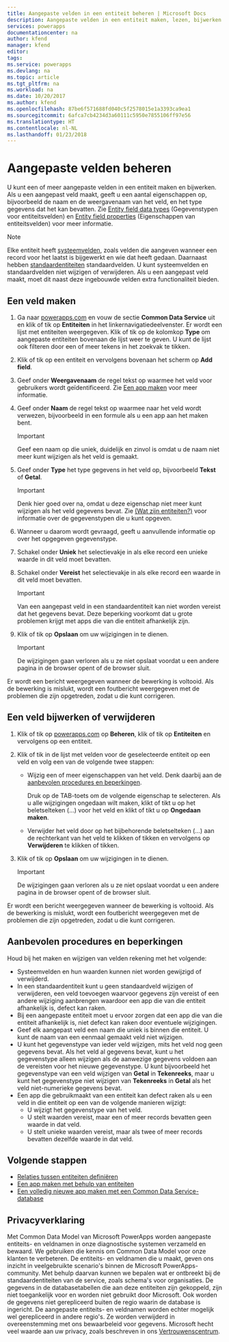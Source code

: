 ```yaml
---
title: Aangepaste velden in een entiteit beheren | Microsoft Docs
description: Aangepaste velden in een entiteit maken, lezen, bijwerken en verwijderen.
services: powerapps
documentationcenter: na
author: kfend
manager: kfend
editor: 
tags: 
ms.service: powerapps
ms.devlang: na
ms.topic: article
ms.tgt_pltfrm: na
ms.workload: na
ms.date: 10/20/2017
ms.author: kfend
ms.openlocfilehash: 87be6f571688fd040c5f2578015e1a3393ca9ea1
ms.sourcegitcommit: 6afca7cb4234d3a60111c5950e7855106ff97e56
ms.translationtype: HT
ms.contentlocale: nl-NL
ms.lasthandoff: 01/23/2018
---
```

# <a name="manage-custom-fields"></a>Aangepaste velden beheren
U kunt een of meer aangepaste velden in een entiteit maken en bijwerken. Als u een aangepast veld maakt, geeft u een aantal eigenschappen op, bijvoorbeeld de naam en de weergavenaam van het veld, en het type gegevens dat het kan bevatten. Zie [Entity field data types](https://docs.microsoft.com/en-us/common-data-service/entity-reference/field-data-types) (Gegevenstypen voor entiteitsvelden) en [Entity field properties](https://docs.microsoft.com/en-us/common-data-service/entity-reference/field-properties) (Eigenschappen van entiteitsvelden) voor meer informatie.

> [!NOTE]
> Elke entiteit heeft [systeemvelden](data-platform-create-entity.md#system-fields-and-the-record-title-field), zoals velden die aangeven wanneer een record voor het laatst is bijgewerkt en wie dat heeft gedaan. Daarnaast hebben [standaardentiteiten](data-platform-intro.md#standard-entities) standaardvelden. U kunt systeemvelden en standaardvelden niet wijzigen of verwijderen. Als u een aangepast veld maakt, moet dit naast deze ingebouwde velden extra functionaliteit bieden.

## <a name="create-a-field"></a>Een veld maken

1. Ga naar [powerapps.com](https://web.powerapps.com) en vouw de sectie **Common Data Service** uit en klik of tik op **Entiteiten** in het linkernavigatiedeelvenster. Er wordt een lijst met entiteiten weergegeven. Klik of tik op de kolomkop **Type** om aangepaste entiteiten bovenaan de lijst weer te geven. U kunt de lijst ook filteren door een of meer tekens in het zoekvak te tikken.

2. Klik of tik op een entiteit en vervolgens bovenaan het scherm op **Add field**.

3. Geef onder **Weergavenaam** de regel tekst op waarmee het veld voor gebruikers wordt geïdentificeerd. Zie [Een app maken](data-platform-create-app.md) voor meer informatie.

4. Geef onder **Naam** de regel tekst op waarmee naar het veld wordt verwezen, bijvoorbeeld in een formule als u een app aan het maken bent.
   
    > [!IMPORTANT]
    > Geef een naam op die uniek, duidelijk en zinvol is omdat u de naam niet meer kunt wijzigen als het veld is gemaakt.

5. Geef onder **Type** het type gegevens in het veld op, bijvoorbeeld **Tekst** of **Getal**.
   
    > [!IMPORTANT]
    > Denk hier goed over na, omdat u deze eigenschap niet meer kunt wijzigen als het veld gegevens bevat. Zie [(Wat zijn entiteiten?)](data-platform-intro.md#custom-fields) voor informatie over de gegevenstypen die u kunt opgeven.

6. Wanneer u daarom wordt gevraagd, geeft u aanvullende informatie op over het opgegeven gegevenstype.

7. Schakel onder **Uniek** het selectievakje in als elke record een unieke waarde in dit veld moet bevatten.

8. Schakel onder **Vereist** het selectievakje in als elke record een waarde in dit veld moet bevatten.
   
    > [!IMPORTANT]
    > Van een aangepast veld in een standaardentiteit kan niet worden vereist dat het gegevens bevat. Deze beperking voorkomt dat u grote problemen krijgt met apps die van die entiteit afhankelijk zijn.

9. Klik of tik op **Opslaan** om uw wijzigingen in te dienen.
   
    > [!IMPORTANT]
    > De wijzigingen gaan verloren als u ze niet opslaat voordat u een andere pagina in de browser opent of de browser sluit.

Er wordt een bericht weergegeven wanneer de bewerking is voltooid. Als de bewerking is mislukt, wordt een foutbericht weergegeven met de problemen die zijn opgetreden, zodat u die kunt corrigeren.

## <a name="update-or-delete-a-field"></a>Een veld bijwerken of verwijderen
1. Klik of tik op [powerapps.com](https://web.powerapps.com) op **Beheren**, klik of tik op **Entiteiten** en vervolgens op een entiteit.
2. Klik of tik in de lijst met velden voor de geselecteerde entiteit op een veld en volg een van de volgende twee stappen:
   
   * Wijzig een of meer eigenschappen van het veld. Denk daarbij aan de [aanbevolen procedures en beperkingen](data-platform-manage-fields.md#best-practices-and-restrictions).
     
       Druk op de TAB-toets om de volgende eigenschap te selecteren. Als u alle wijzigingen ongedaan wilt maken, klikt of tikt u op het beletselteken (…) voor het veld en klikt of tikt u op **Ongedaan maken**.
   * Verwijder het veld door op het bijbehorende beletselteken (…) aan de rechterkant van het veld te klikken of tikken en vervolgens op **Verwijderen** te klikken of tikken.
3. Klik of tik op **Opslaan** om uw wijzigingen in te dienen.
   
    > [!IMPORTANT]
    > De wijzigingen gaan verloren als u ze niet opslaat voordat u een andere pagina in de browser opent of de browser sluit.

Er wordt een bericht weergegeven wanneer de bewerking is voltooid. Als de bewerking is mislukt, wordt een foutbericht weergegeven met de problemen die zijn opgetreden, zodat u die kunt corrigeren.

## <a name="best-practices-and-restrictions"></a>Aanbevolen procedures en beperkingen
Houd bij het maken en wijzigen van velden rekening met het volgende:

* Systeemvelden en hun waarden kunnen niet worden gewijzigd of verwijderd.
* In een standaardentiteit kunt u geen standaardveld wijzigen of verwijderen, een veld toevoegen waarvoor gegevens zijn vereist of een andere wijziging aanbrengen waardoor een app die van die entiteit afhankelijk is, defect kan raken.
* Bij een aangepaste entiteit moet u ervoor zorgen dat een app die van die entiteit afhankelijk is, niet defect kan raken door eventuele wijzigingen.
* Geef elk aangepast veld een naam die uniek is binnen die entiteit. U kunt de naam van een eenmaal gemaakt veld niet wijzigen.
* U kunt het gegevenstype van ieder veld wijzigen, mits het veld nog geen gegevens bevat. Als het veld al gegevens bevat, kunt u het gegevenstype alleen wijzigen als de aanwezige gegevens voldoen aan de vereisten voor het nieuwe gegevenstype. U kunt bijvoorbeeld het gegevenstype van een veld wijzigen van **Getal** in **Tekenreeks**, maar u kunt het gegevenstype niet wijzigen van **Tekenreeks** in **Getal** als het veld niet-numerieke gegevens bevat.
* Een app die gebruikmaakt van een entiteit kan defect raken als u een veld in die entiteit op een van de volgende manieren wijzigt:
  * U wijzigt het gegevenstype van het veld.
  * U stelt waarden vereist, maar een of meer records bevatten geen waarde in dat veld.
  * U stelt unieke waarden vereist, maar als twee of meer records bevatten dezelfde waarde in dat veld.

## <a name="next-steps"></a>Volgende stappen
* [Relaties tussen entiteiten definiëren](data-platform-entity-lookup.md)
* [Een app maken met behulp van entiteiten](data-platform-create-app.md)
* [Een volledig nieuwe app maken met een Common Data Service-database](data-platform-create-app-scratch.md)

## <a name="privacy-notice"></a>Privacyverklaring
Met Common Data Model van Microsoft PowerApps worden aangepaste entiteits- en veldnamen in onze diagnostische systemen verzameld en bewaard.  We gebruiken die kennis om Common Data Model voor onze klanten te verbeteren. De entiteits- en veldnamen die u maakt, geven ons inzicht in veelgebruikte scenario's binnen de Microsoft PowerApps-community. Met behulp daarvan kunnen we bepalen wat er ontbreekt bij de standaardentiteiten van de service, zoals schema's voor organisaties. De gegevens in de databasetabellen die aan deze entiteiten zijn gekoppeld, zijn niet toegankelijk voor en worden niet gebruikt door Microsoft. Ook worden de gegevens niet gerepliceerd buiten de regio waarin de database is ingericht. De aangepaste entiteits- en veldnamen worden echter mogelijk wel gerepliceerd in andere regio's. Ze worden verwijderd in overeenstemming met ons bewaarbeleid voor gegevens. Microsoft hecht veel waarde aan uw privacy, zoals beschreven in ons [Vertrouwenscentrum](https://www.microsoft.com/trustcenter/Privacy/default.aspx).

